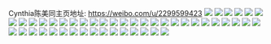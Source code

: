 Cynthia陈美同主页地址: https://weibo.com/u/2299599423 
![](https://wx4.sinaimg.cn/mw2000/89111a3fly1h95zxtlk5ij22c0341b2c.jpg) 
![](https://wx4.sinaimg.cn/mw2000/89111a3fly1h95zxxo192j223737fkjm.jpg) 
![](https://wx4.sinaimg.cn/mw2000/89111a3fly1h95zxvtcv8j22c0341qv6.jpg) 
![](https://wx4.sinaimg.cn/mw2000/89111a3fly1h95zy22e2pj21sc2dse82.jpg) 
![](https://wx4.sinaimg.cn/mw2000/89111a3fly1h95zyxyt7oj22c0340e85.jpg) 
![](https://wx4.sinaimg.cn/mw2000/89111a3fly1h95zykwqbgj22c0340x6r.jpg) 
![](https://wx4.sinaimg.cn/mw2000/89111a3fly1h95zyo0qqlj22c0340u0z.jpg) 
![](https://wx4.sinaimg.cn/mw2000/89111a3fgy1h92i5gy6djj22c0341u0y.jpg) 
![](https://wx4.sinaimg.cn/mw2000/89111a3fgy1h92i5j5ci2j22c0340b2b.jpg) 
![](https://wx4.sinaimg.cn/mw2000/89111a3fgy1h92i5vunynj22c0340qv6.jpg) 
![](https://wx4.sinaimg.cn/mw2000/89111a3fgy1h8vtdtpxrsj22c0340x6p.jpg) 
![](https://wx4.sinaimg.cn/mw2000/89111a3fgy1h8vtdvdjt9j22c0340e82.jpg) 
![](https://wx4.sinaimg.cn/mw2000/89111a3fgy1h8vtdws6pbj224w2ujhdu.jpg) 
![](https://wx4.sinaimg.cn/mw2000/89111a3fgy1h8vtdmqr21j22c03407wi.jpg) 
![](https://wx4.sinaimg.cn/mw2000/89111a3fgy1h8vtdyzkouj223v35s4qr.jpg) 
![](https://wx4.sinaimg.cn/mw2000/89111a3fgy1h8uj9spl76j22c0340u0y.jpg) 
![](https://wx4.sinaimg.cn/mw2000/89111a3fgy1h8uj9x1axej22c0340e83.jpg) 
![](https://wx4.sinaimg.cn/mw2000/89111a3fgy1h8uj9ynysqj22c03407wi.jpg) 
![](https://wx4.sinaimg.cn/mw2000/89111a3fgy1h8tdj4cb4nj22c03404qr.jpg) 
![](https://wx4.sinaimg.cn/mw2000/89111a3fgy1h8tdja3j98j22c0341kjn.jpg) 
![](https://wx4.sinaimg.cn/mw2000/89111a3fgy1h8tdjc7q4xj22c03401kz.jpg) 
![](https://wx4.sinaimg.cn/mw2000/89111a3fgy1h8tdjex2cwj21sc2dse82.jpg) 
![](https://wx4.sinaimg.cn/mw2000/89111a3fgy1h8fbobthwuj22c0340x6r.jpg) 
![](https://wx4.sinaimg.cn/mw2000/89111a3fgy1h8fbo9nocoj224j2uihdv.jpg) 
![](https://wx4.sinaimg.cn/mw2000/89111a3fgy1h8fbo63n4ej21sc2dsb2b.jpg) 
![](https://wx4.sinaimg.cn/mw2000/89111a3fgy1h8fbo7qb4bj223v2u7hdu.jpg) 
![](https://wx4.sinaimg.cn/mw2000/89111a3fgy1h8aqqdvfrkj22c0341npe.jpg) 
![](https://wx4.sinaimg.cn/mw2000/89111a3fgy1h8aqqbxfmij226y2xoqv6.jpg) 
![](https://wx4.sinaimg.cn/mw2000/89111a3fgy1h7scutocfkj22c03401l0.jpg) 
![](https://wx4.sinaimg.cn/mw2000/89111a3fgy1h7ov133h6rj21sc2dshdu.jpg) 
![](https://wx4.sinaimg.cn/mw2000/89111a3fgy1h7ov14feixj21kj2657wi.jpg) 
![](https://wx4.sinaimg.cn/mw2000/89111a3fgy1h7nqpfb374j20u0190qbk.jpg) 
![](https://wx4.sinaimg.cn/mw2000/89111a3fgy1h7nqr3daifj21qz2bykjl.jpg) 
![](https://wx4.sinaimg.cn/mw2000/89111a3fgy1h7edt191alj22c0319k3q.jpg) 
![](https://wx4.sinaimg.cn/mw2000/89111a3fgy1h7edt8cle0j22c03407wj.jpg) 
![](https://wx4.sinaimg.cn/mw2000/89111a3fgy1h7edsy0814j22c0340x6q.jpg) 
![](https://wx4.sinaimg.cn/mw2000/89111a3fgy1h7edtewc2kj22c03404qr.jpg) 
![](https://wx4.sinaimg.cn/mw2000/89111a3fgy1h6x5ksfokxj22dc35s7wi.jpg) 
![](https://wx4.sinaimg.cn/mw2000/89111a3fgy1h6tgroli96j22c0341kjm.jpg) 
![](https://wx4.sinaimg.cn/mw2000/89111a3fgy1h6tguv3gc8j22c0340b2b.jpg) 
![](https://wx4.sinaimg.cn/mw2000/89111a3fgy1h6lidunaavj22c0340e82.jpg) 
![](https://wx4.sinaimg.cn/mw2000/89111a3fgy1h6lidsf3wrj22c0340qv7.jpg) 
![](https://wx4.sinaimg.cn/mw2000/89111a3fgy1h6lie07llej22c0340u11.jpg) 
![](https://wx4.sinaimg.cn/mw2000/89111a3fgy1h6c609wvh2j22c0340npe.jpg) 
![](https://wx4.sinaimg.cn/mw2000/89111a3fgy1h6c605o8dxj22c0340b2a.jpg) 
![](https://wx4.sinaimg.cn/mw2000/89111a3fgy1h62w9cvfztj22c0340000.jpg) 
![](https://wx4.sinaimg.cn/mw2000/89111a3fgy1h62w8wltwyj22c03407wi.jpg) 

